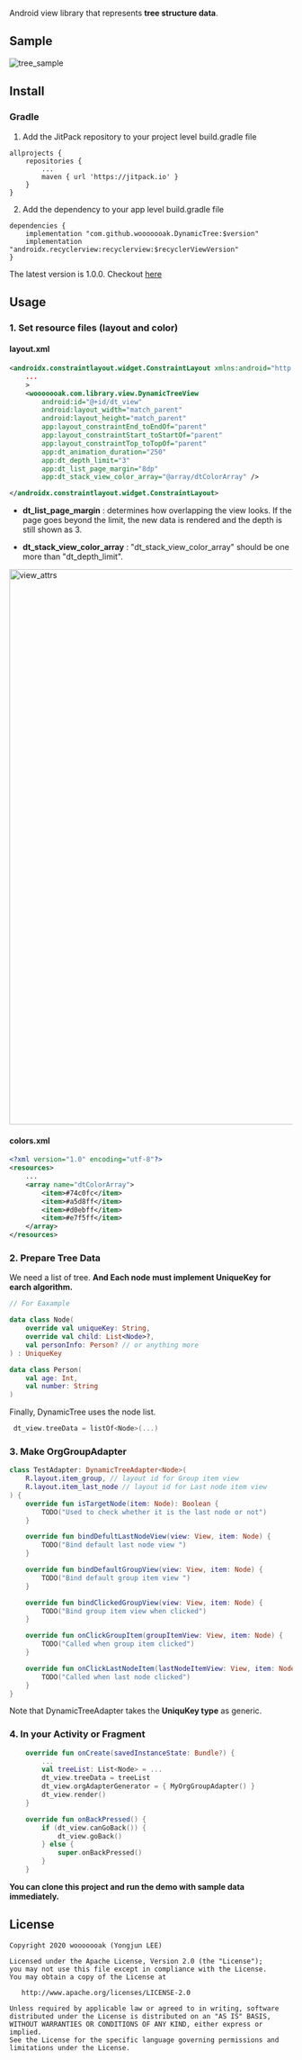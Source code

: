 Android view library that represents **tree structure data**.

## Sample

![tree_sample](https://user-images.githubusercontent.com/18481078/74503092-2de30300-4f33-11ea-9ca1-a5a60b820cf4.gif)

## Install

### Gradle

1. Add the JitPack repository to your project level build.gradle file

```
allprojects {
    repositories {
        ...
        maven { url 'https://jitpack.io' }
    }
}
```

2. Add the dependency to your app level build.gradle file

```
dependencies {
    implementation "com.github.wooooooak.DynamicTree:$version"
    implementation "androidx.recyclerview:recyclerview:$recyclerViewVersion"
}
```

The latest version is 1.0.0. Checkout [here](https://github.com/wooooooak/DynamicTree/releases)

## Usage

### 1. Set resource files (layout and color)

#### layout.xml

```xml
<androidx.constraintlayout.widget.ConstraintLayout xmlns:android="http://schemas.android.com/apk/res/android"
    ...
    >
    <wooooooak.com.library.view.DynamicTreeView
        android:id="@+id/dt_view"
        android:layout_width="match_parent"
        android:layout_height="match_parent"
        app:layout_constraintEnd_toEndOf="parent"
        app:layout_constraintStart_toStartOf="parent"
        app:layout_constraintTop_toTopOf="parent"
        app:dt_animation_duration="250"
        app:dt_depth_limit="3"
        app:dt_list_page_margin="8dp"
        app:dt_stack_view_color_array="@array/dtColorArray" />

</androidx.constraintlayout.widget.ConstraintLayout>
```

- **dt_list_page_margin** : determines how overlapping the view looks. If the page goes beyond the limit, the new data is rendered and the depth is still shown as 3.

- **dt_stack_view_color_array** : "dt_stack_view_color_array" should be one more than "dt_depth_limit".

<img width="987" alt="view_attrs" src="https://user-images.githubusercontent.com/18481078/74507897-13178b00-4f41-11ea-8550-8320a6da3d49.png">

#### colors.xml

```xml
<?xml version="1.0" encoding="utf-8"?>
<resources>
    ...
    <array name="dtColorArray">
        <item>#74c0fc</item>
        <item>#a5d8ff</item>
        <item>#d0ebff</item>
        <item>#e7f5ff</item>
    </array>
</resources>
```

### 2. Prepare Tree Data

We need a list of tree. **And Each node must implement UniqueKey for earch algorithm.**

```kotlin
// For Eaxample

data class Node(
    override val uniqueKey: String,
    override val child: List<Node>?,
    val personInfo: Person? // or anything more
) : UniqueKey

data class Person(
    val age: Int,
    val number: String
)
```

Finally, DynamicTree uses the node list.

```kotlin
 dt_view.treeData = listOf<Node>(...)
```

### 3. Make OrgGroupAdapter

```kotlin
class TestAdapter: DynamicTreeAdapter<Node>(
    R.layout.item_group, // layout id for Group item view
    R.layout.item_last_node // layout id for Last node item view
) {
    override fun isTargetNode(item: Node): Boolean {
        TODO("Used to check whether it is the last node or not")
    }

    override fun bindDefultLastNodeView(view: View, item: Node) {
        TODO("Bind default last node view ")
    }

    override fun bindDefaultGroupView(view: View, item: Node) {
        TODO("Bind default group item view ")
    }

    override fun bindClickedGroupView(view: View, item: Node) {
        TODO("Bind group item view when clicked")
    }

    override fun onClickGroupItem(groupItemView: View, item: Node) {
        TODO("Called when group item clicked")
    }

    override fun onClickLastNodeItem(lastNodeItemView: View, item: Node) {
        TODO("Called when last node clicked")
    }
}
```

Note that DynamicTreeAdapter takes the **UniquKey type** as generic.

### 4. In your Activity or Fragment

```kotlin
    override fun onCreate(savedInstanceState: Bundle?) {
        ...
        val treeList: List<Node> = ...
        dt_view.treeData = treeList
        dt_view.orgAdapterGenerator = { MyOrgGroupAdapter() }
        dt_view.render()
    }

    override fun onBackPressed() {
        if (dt_view.canGoBack()) {
            dt_view.goBack()
        } else {
            super.onBackPressed()
        }
    }
```

**You can clone this project and run the demo with sample data immediately.**

## License

```
Copyright 2020 wooooooak (Yongjun LEE)

Licensed under the Apache License, Version 2.0 (the "License");
you may not use this file except in compliance with the License.
You may obtain a copy of the License at

   http://www.apache.org/licenses/LICENSE-2.0

Unless required by applicable law or agreed to in writing, software
distributed under the License is distributed on an "AS IS" BASIS,
WITHOUT WARRANTIES OR CONDITIONS OF ANY KIND, either express or implied.
See the License for the specific language governing permissions and
limitations under the License.
```
